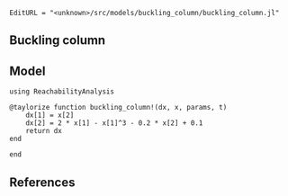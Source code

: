 ```@meta
EditURL = "<unknown>/src/models/buckling_column/buckling_column.jl"
```

## Buckling column

## Model

```@example buckling_column
using ReachabilityAnalysis

@taylorize function buckling_column!(dx, x, params, t)
    dx[1] = x[2]
    dx[2] = 2 * x[1] - x[1]^3 - 0.2 * x[2] + 0.1
    return dx
end

end
```

## References

